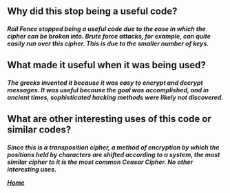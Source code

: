 <h2> Why did this stop being a useful code?
  <h5> Rail Fence stopped being a useful code due to the ease in which the cipher can be broken into.
Brute force attacks, for example, can quite easily run over this cipher. This is due to the smaller number of keys.
  
<h2> What made it useful when it was being used?
  <h5> The greeks invented it because it was easy to encrypt and decrypt messages. It was useful because the goal was 
accomplished, and in ancient times, sophisticated hacking methods were likely not discovered. 
  
<h2> What are other interesting uses of this code or similar codes?
  <h5> Since this is a transposition cipher, a method of encryption by which the positions held by characters are shifted
according to a system, the most similar cipher to it is the most common Ceasar Cipher. No other interesting uses. 

[Home](README.md)
